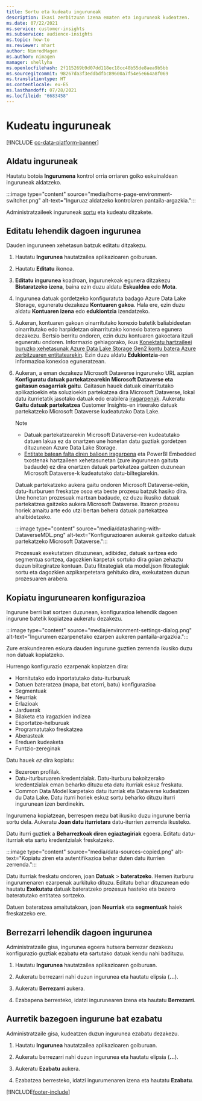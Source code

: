```yaml
---
title: Sortu eta kudeatu inguruneak
description: Ikasi zerbitzuan izena ematen eta inguruneak kudeatzen.
ms.date: 07/22/2021
ms.service: customer-insights
ms.subservice: audience-insights
ms.topic: how-to
ms.reviewer: mhart
author: NimrodMagen
ms.author: nimagen
manager: shellyha
ms.openlocfilehash: 2f115269b9d07dd118ec18cc48b55de8aea9b5bb
ms.sourcegitcommit: 98267da3f3eddbdfbc89600a7f54e5e664a8f069
ms.translationtype: HT
ms.contentlocale: eu-ES
ms.lasthandoff: 07/28/2021
ms.locfileid: "6683458"
---
```

# <a name="manage-environments"></a>Kudeatu inguruneak

[!INCLUDE [cc-data-platform-banner](../includes/cc-data-platform-banner.md)]

## <a name="switch-environments"></a>Aldatu inguruneak

Hautatu botoia **Ingurumena** kontrol orria orriaren goiko eskuinaldean inguruneak aldatzeko.

:::image type="content" source="media/home-page-environment-switcher.png" alt-text="Inguruaz aldatzeko kontrolaren pantaila-argazkia.":::

Administratzaileek inguruneak [sortu](get-started-paid.md) eta kudeatu ditzakete.

## <a name="edit-an-existing-environment"></a>Editatu lehendik dagoen ingurunea

Dauden inguruneen xehetasun batzuk editatu ditzakezu.

1.  Hautatu **Ingurunea** hautatzailea aplikazioaren goiburuan.

2.  Hautatu **Editatu** ikonoa.

3. **Editatu ingurunea** koadroan, ingurunekoak egunera ditzakezu **Bistaratzeko izena**, baina ezin duzu aldatu **Eskualdea** edo **Mota**.

4. Ingurunea datuak gordetzeko konfiguratuta badago Azure Data Lake Storage, eguneratu dezakezu **Kontuaren gakoa**. Hala ere, ezin duzu aldatu **Kontuaren izena** edo **edukiontzia** izendatzeko.

5. Aukeran, kontuaren gakoan oinarritutako konexio batetik baliabideetan oinarritutako edo harpidetzan oinarritutako konexio batera egunera dezakezu. Bertsio berritu ondoren, ezin duzu kontuaren gakoetara itzuli eguneratu ondoren. Informazio gehiagorako, ikus [Konektatu hartzaileei buruzko xehetasunak Azure Data Lake Storage Gen2 kontu batera Azure zerbitzuaren entitatearekin](connect-service-principal.md). Ezin duzu aldatu **Edukiontzia**-ren informazioa konexioa eguneratzean.

6. Aukeran, a eman dezakezu Microsoft Dataverse inguruneko URL azpian **Konfiguratu datuak partekatzearekin Microsoft Dataverse eta gaitasun osagarriak gaitu**. Gaitasun hauek datuak oinarritutako aplikazioekin eta soluzioekin partekatzea dira Microsoft Dataverse, lokal datu iturrietatik jasotako datuak edo erabilera [iragarpenak](predictions.md). Aukeratu **Gaitu datuak partekatzea** Customer Insights-en irteerako datuak partekatzeko Microsoft Dataverse kudeatutako Data Lake.

   > [!NOTE]
   > - Datuak partekatzearekin Microsoft Dataverse-ren kudeatutako datuen lakua ez da onartzen une honetan datu guztiak gordetzen dituzunean Azure Data Lake Storage.
   > - [Entitate batean falta diren balioen iragarpena](predictions.md) eta PowerBI Embedded txostenak hartzaileen xehetasunetan (zure ingurunean gaituta badaude) ez dira onartzen datuak partekatzea gaitzen duzunean Microsoft Dataverse-k kudeatutako datu-biltegiarekin.

   Datuak partekatzeko aukera gaitu ondoren Microsoft Dataverse-rekin, datu-iturburuen freskatze osoa eta beste prozesu batzuk hasiko dira. Une honetan prozesuak martxan badaude, ez duzu ikusiko datuak partekatzea gaitzeko aukera Microsoft Dataverse. Itxaron prozesu horiek amaitu arte edo utzi bertan behera datuak partekatzea ahalbidetzeko. 
   
   :::image type="content" source="media/datasharing-with-DataverseMDL.png" alt-text="Konfigurazioaren aukerak gaitzeko datuak partekatzeko Microsoft Dataverse.":::
   
   Prozesuak exekutatzen dituzunean, adibidez, datuak sartzea edo segmentua sortzea, dagozkien karpetak sortuko dira goian zehaztu duzun biltegiratze kontuan. Datu fitxategiak eta model.json fitxategiak sortu eta dagozkien azpikarpetetara gehituko dira, exekutatzen duzun prozesuaren arabera.

## <a name="copy-the-environment-configuration"></a>Kopiatu ingurunearen konfigurazioa

Ingurune berri bat sortzen duzunean, konfigurazioa lehendik dagoen ingurune batetik kopiatzea aukeratu dezakezu. 

:::image type="content" source="media/environment-settings-dialog.png" alt-text="Ingurumen ezarpenetako ezarpen aukeren pantaila-argazkia.":::

Zure erakundearen eskura dauden ingurune guztien zerrenda ikusiko duzu non datuak kopiatzeko.

Hurrengo konfigurazio ezarpenak kopiatzen dira:

- Hornitutako edo inportatutako datu-iturburuak
- Datuen bateratzea (mapa, bat etorri, batu) konfigurazioa
- Segmentuak
- Neurriak
- Erlazioak
- Jarduerak
- Bilaketa eta iragazkien indizea
- Esportatze-helburuak
- Programatutako freskatzea
- Aberasteak
- Ereduen kudeaketa
- Funtzio-zereginak

Datu hauek *ez* dira kopiatu:

- Bezeroen profilak.
- Datu-iturburuaren kredentzialak. Datu-iturburu bakoitzerako kredentzialak eman beharko dituzu eta datu iturriak eskuz freskatu.
- Common Data Model karpetako datu iturriak eta Dataverse kudeatzen du Data Lake. Datu iturri horiek eskuz sortu beharko dituzu iturri ingurunean izen berdinekin.

Ingurumena kopiatzean, berrespen mezu bat ikusiko duzu ingurune berria sortu dela. Aukeratu **Joan datu iturrietara** datu-iturrien zerrenda ikusteko.

Datu iturri guztiek a **Beharrezkoak diren egiaztagiriak** egoera. Editatu datu-iturriak eta sartu kredentzialak freskatzeko.

:::image type="content" source="media/data-sources-copied.png" alt-text="Kopiatu ziren eta autentifikazioa behar duten datu iturrien zerrenda.":::

Datu iturriak freskatu ondoren, joan **Datuak** > **bateratzeko**. Hemen iturburu ingurumenaren ezarpenak aurkituko dituzu. Editatu behar dituzunean edo hautatu **Exekutatu** datuak bateratzeko prozesua hasteko eta bezero bateratutako entitatea sortzeko.

Datuen bateratzea amaitutakoan, joan **Neurriak** eta **segmentuak** haiek freskatzeko ere.

## <a name="reset-an-existing-environment"></a>Berrezarri lehendik dagoen ingurunea

Administratzaile gisa, ingurunea egoera hutsera berrezar dezakezu konfigurazio guztiak ezabatu eta sartutako datuak kendu nahi badituzu.

1.  Hautatu **Ingurunea** hautatzailea aplikazioaren goiburuan. 

2.  Aukeratu berrezarri nahi duzun ingurunea eta hautatu elipsia (**...**). 

3. Aukeratu **Berrezarri** aukera. 

4.  Ezabapena berresteko, idatzi ingurunearen izena eta hautatu **Berrezarri**.

## <a name="delete-an-existing-environment"></a>Aurretik bazegoen ingurune bat ezabatu

Administratzaile gisa, kudeatzen duzun ingurunea ezabatu dezakezu.

1.  Hautatu **Ingurunea** hautatzailea aplikazioaren goiburuan.

2.  Aukeratu berrezarri nahi duzun ingurunea eta hautatu elipsia (**...**). 

3. Aukeratu **Ezabatu** aukera. 

4.  Ezabatzea berresteko, idatzi ingurumenaren izena eta hautatu **Ezabatu**.


[!INCLUDE[footer-include](../includes/footer-banner.md)]
